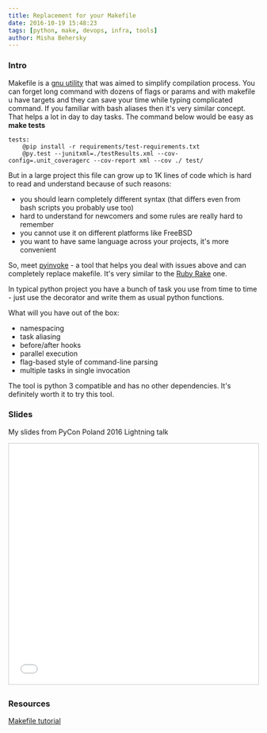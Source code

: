 ```yaml
---
title: Replacement for your Makefile
date: 2016-10-19 15:48:23
tags: [python, make, devops, infra, tools]
author: Misha Behersky
---
```


<h3>Intro</h3>

<p>Makefile is a <a href="https://www.gnu.org/software/make/manual/make.html" target="_blank">gnu utility</a> that was aimed to simplify compilation process. You can forget long command with dozens of flags or params and with makefile u have targets and they can save your time while typing complicated command. If you familiar with bash aliases then it&#39;s very similar concept. That helps a lot in day to day tasks. The command below would be easy as <strong>make tests</strong></p>

<pre>
<code class="language-bash">tests:
	@pip install -r requirements/test-requirements.txt
	@py.test --junitxml=./testResults.xml --cov-config=.unit_coveragerc --cov-report xml --cov ./ test/</code></pre>

<p>But in a large project this file can grow up to 1K lines of code which is hard to read and understand because of such reasons:</p>

<ul>
	<li>you should learn completely different syntax (that differs even from bash scripts you probably use too)</li>
	<li>hard to understand for newcomers and some rules are really hard to remember</li>
	<li>you cannot use it on different platforms like FreeBSD&nbsp;</li>
	<li>you want to have same language across your projects, it&#39;s more convenient</li>
</ul>

<p>So, meet <a href="http://www.pyinvoke.org" target="_blank">pyinvoke</a> - a tool that helps you deal with issues above and can completely replace makefile. It&#39;s very similar to the <a href="https://github.com/ruby/rake" target="_blank">Ruby Rake</a> one.</p>

<p>In typical python project you have a bunch of task you use from time to time - just use the decorator and write them as usual python functions.</p>

<p>What will you have out of the box:</p>

<ul>
	<li>namespacing</li>
	<li>task aliasing</li>
	<li>before/after&nbsp;hooks</li>
	<li>parallel execution</li>
	<li>flag-based style of command-line parsing</li>
	<li>multiple tasks in single invocation&nbsp;</li>
</ul>

<p>The tool is python 3 compatible and has no other dependencies.&nbsp;It&#39;s definitely worth it to try this tool.</p>

<h3>Slides</h3>

<p>My slides from PyCon Poland 2016 Lightning talk</p>

<iframe src="//www.slideshare.net/slideshow/embed_code/key/3JUtakXCYqnKwc" width="595" height="485" frameborder="0" marginwidth="0" marginheight="0" scrolling="no" style="border:1px solid #CCC; border-width:1px; margin-bottom:5px; max-width: 100%;" allowfullscreen> </iframe>

<h3>Resources</h3>

<p><a href="http://medium.com/@tomchentw/makefile-to-automate-things-304ce6779bf" target="_blank">Makefile tutorial</a></p>